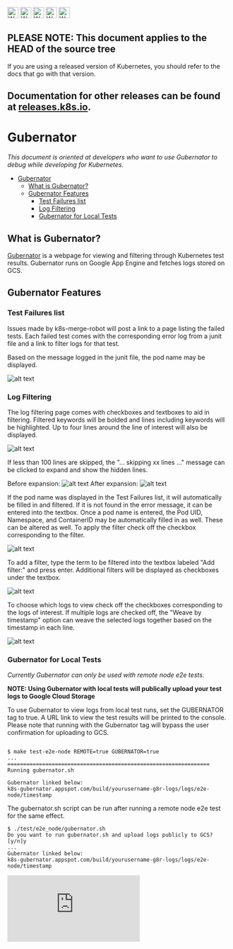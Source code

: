 <!-- BEGIN MUNGE: UNVERSIONED_WARNING -->

<!-- BEGIN STRIP_FOR_RELEASE -->

<img src="http://kubernetes.io/kubernetes/img/warning.png" alt="WARNING"
     width="25" height="25">
<img src="http://kubernetes.io/kubernetes/img/warning.png" alt="WARNING"
     width="25" height="25">
<img src="http://kubernetes.io/kubernetes/img/warning.png" alt="WARNING"
     width="25" height="25">
<img src="http://kubernetes.io/kubernetes/img/warning.png" alt="WARNING"
     width="25" height="25">
<img src="http://kubernetes.io/kubernetes/img/warning.png" alt="WARNING"
     width="25" height="25">

<h2>PLEASE NOTE: This document applies to the HEAD of the source tree</h2>

If you are using a released version of Kubernetes, you should
refer to the docs that go with that version.

Documentation for other releases can be found at
[releases.k8s.io](http://releases.k8s.io).
</strong>
--

<!-- END STRIP_FOR_RELEASE -->

<!-- END MUNGE: UNVERSIONED_WARNING -->

# Gubernator

*This document is oriented at developers who want to use Gubernator to debug while developing for Kubernetes.*

<!-- BEGIN MUNGE: GENERATED_TOC -->

- [Gubernator](#gubernator)
  - [What is Gubernator?](#what-is-gubernator)
  - [Gubernator Features](#gubernator-features)
    - [Test Failures list](#test-failures-list)
    - [Log Filtering](#log-filtering)
    - [Gubernator for Local Tests](#gubernator-for-local-tests)

<!-- END MUNGE: GENERATED_TOC -->

## What is Gubernator?

[Gubernator](https://k8s-gubernator.appspot.com/) is a webpage for viewing and filtering through Kubernetes
 test results. Gubernator runs on Google App Engine and fetches logs stored on GCS.

## Gubernator Features

### Test Failures list

Issues made by k8s-merge-robot will post a link to a page listing the failed tests.
Each failed test comes with the corresponding error log from a junit file and a link
to filter logs for that test.

Based on the message logged in the junit file, the pod name may be displayed.

![alt text](/gubernator-images/testfailures.png)


### Log Filtering

The log filtering page comes with checkboxes and textboxes to aid in filtering. Filtered keywords will be bolded
and lines including keywords will be highlighted. Up to four lines around the line of interest will also be displayed.

![alt text](https://github.com/kubernetes/kubernetes/docs/devel/gubernator-images/filterpage.png)

If less than 100 lines are skipped, the "... skipping xx lines ..." message can be clicked to expand and show
the hidden lines.

Before expansion:
![alt text](/gubernator-images/skipping1.png)
After expansion:
![alt text](/gubernator-images/skipping2.png)

If the pod name was displayed in the Test Failures list, it will automatically be filled in and filtered.
If it is not found in the error message, it can be entered into the textbox. Once a pod name
is entered, the Pod UID, Namespace, and ContainerID may be automatically filled in as well. These can be
altered as well. To apply the filter check off the checkbox corresponding to the filter.

![alt text](/gubernator-images/filterpage1.png)

To add a filter, type the term to be filtered into the textbox labeled "Add filter:" and press enter. 
Additional filters will be displayed as checkboxes under the textbox.

![alt text](/gubernator-images/filterpage3.png)

To choose which logs to view check off the checkboxes corresponding to the logs of interest. If multiple logs are
checked off, the "Weave by timestamp" option can weave the selected logs together based on the timestamp in each line.

![alt text](/gubernator-images/filterpage2.png)

### Gubernator for Local Tests

*Currently Gubernator can only be used with remote node e2e tests.*

**NOTE: Using Gubernator with local tests will publically upload your test logs to Google Cloud Storage**

To use Gubernator to view logs from local test runs, set the GUBERNATOR tag to true.
A URL link to view the test results will be printed to the console.
Please note that running with the Gubernator tag will bypass the user confirmation for uploading to GCS.

```console

$ make test-e2e-node REMOTE=true GUBERNATOR=true
...
================================================================
Running gubernator.sh

Gubernator linked below:
k8s-gubernator.appspot.com/build/yourusername-g8r-logs/logs/e2e-node/timestamp
```

The gubernator.sh script can be run after running a remote node e2e test for the same effect.

```console
$ ./test/e2e_node/gubernator.sh
Do you want to run gubernator.sh and upload logs publicly to GCS? [y/n]y
...
Gubernator linked below:
k8s-gubernator.appspot.com/build/yourusername-g8r-logs/logs/e2e-node/timestamp
```

<!-- BEGIN MUNGE: GENERATED_ANALYTICS -->
[![Analytics](https://kubernetes-site.appspot.com/UA-36037335-10/GitHub/docs/devel/gubernator.md?pixel)]()
<!-- END MUNGE: GENERATED_ANALYTICS -->
